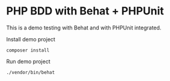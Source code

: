 # PHP BDD with Behat + PHPUnit

This is a demo testing with Behat and with PHPUnit integrated.

Install demo project

    composer install

Run demo project

    ./vendor/bin/behat
